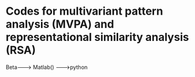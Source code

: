 # Codes for multivariant pattern analysis (MVPA) and representational similarity analysis (RSA)



Beta---> Matlab() --->python
